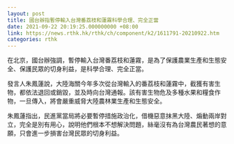 ```yaml
---
layout: post
title: 國台辦指暫停輸入台灣番荔枝和蓮霧科學合理、完全正當
date: 2021-09-22 20:19:25.000000000 +08:00
link: https://news.rthk.hk/rthk/ch/component/k2/1611791-20210922.htm
categories: rthk
---
```


在北京，國台辦強調，暫停輸入台灣番荔枝和蓮霧，是為了保護農業生產和生態安全、保護民眾的切身利益，是科學合理、完全正當。

發言人朱鳳蓮說，大陸海關今年多次從台灣輸入的番荔枝和蓮霧中，截獲有害生物，都依法退回或銷毀，並及時向台灣通報。該有害生物危及多種水果和糧食作物，一旦傳入，將會嚴重威脅大陸農林業生產和生態安全。

朱鳳蓮指出，民進黨當局將必要暫停措施政治化，借機惡意抹黑大陸、煽動兩岸對立，完全是別有用心，說明他們根本不想解決問題，絲毫沒有為台灣農民著想的意願，只會進一步損害台灣民眾的切身利益。
